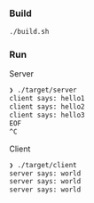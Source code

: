 ### Build

```bash
./build.sh
```

### Run

Server 

```bash
❯ ./target/server
client says: hello1
client says: hello2
client says: hello3
EOF
^C
```

Client

```bash
❯ ./target/client
server says: world
server says: world
server says: world
```
